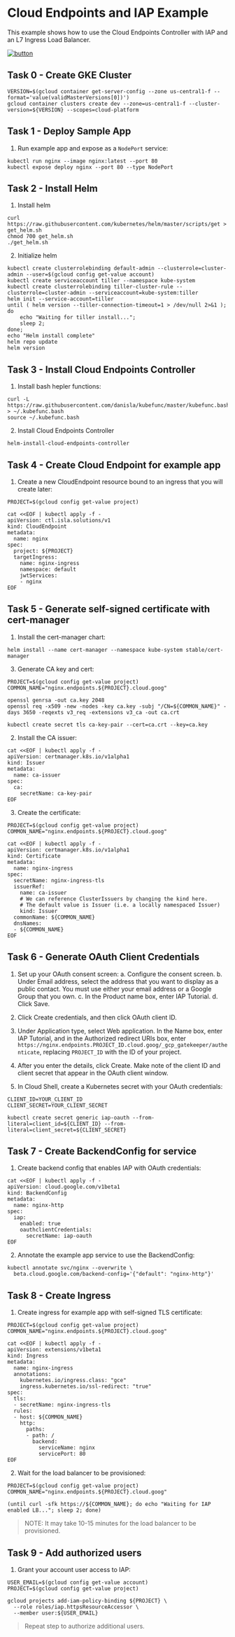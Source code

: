 # Cloud Endpoints and IAP Example

This example shows how to use the Cloud Endpoints Controller with IAP and an L7 Ingress Load Balancer.

[![button](http://gstatic.com/cloudssh/images/open-btn.png)](https://console.cloud.google.com/cloudshell/open?git_repo=https://github.com/danisla/cloud-endpoints-controller&page=editor&tutorial=examples/iap/README.md)

## Task 0 - Create GKE Cluster

```
VERSION=$(gcloud container get-server-config --zone us-central1-f --format='value(validMasterVersions[0])')
gcloud container clusters create dev --zone=us-central1-f --cluster-version=${VERSION} --scopes=cloud-platform
```

## Task 1 - Deploy Sample App

1. Run example app and expose as a `NodePort` service:

```
kubectl run nginx --image nginx:latest --port 80
kubectl expose deploy nginx --port 80 --type NodePort
```

## Task 2 - Install Helm

1. Install helm

```
curl https://raw.githubusercontent.com/kubernetes/helm/master/scripts/get > get_helm.sh
chmod 700 get_helm.sh
./get_helm.sh
```

2. Initialize helm

```
kubectl create clusterrolebinding default-admin --clusterrole=cluster-admin --user=$(gcloud config get-value account)
kubectl create serviceaccount tiller --namespace kube-system
kubectl create clusterrolebinding tiller-cluster-rule --clusterrole=cluster-admin --serviceaccount=kube-system:tiller
helm init --service-account=tiller
until ( helm version --tiller-connection-timeout=1 > /dev/null 2>&1 ); do
    echo "Waiting for tiller install...";
    sleep 2;
done;
echo "Helm install complete"
helm repo update
helm version
```

## Task 3 - Install Cloud Endpoints Controller

1. Install bash hepler functions:

```
curl -L https://raw.githubusercontent.com/danisla/kubefunc/master/kubefunc.bash > ~/.kubefunc.bash
source ~/.kubefunc.bash
```

2. Install Cloud Endpoints Controller

```
helm-install-cloud-endpoints-controller
```

## Task 4 - Create Cloud Endpoint for example app

1. Create a new CloudEndpoint resource bound to an ingress that you will create later:

```
PROJECT=$(gcloud config get-value project)

cat <<EOF | kubectl apply -f -
apiVersion: ctl.isla.solutions/v1
kind: CloudEndpoint
metadata:
  name: nginx
spec:
  project: ${PROJECT}
  targetIngress:
    name: nginx-ingress
    namespace: default
    jwtServices:
    - nginx
EOF
```

## Task 5 - Generate self-signed certificate with cert-manager

1. Install the cert-manager chart:

```
helm install --name cert-manager --namespace kube-system stable/cert-manager
```

3. Generate CA key and cert:

```
PROJECT=$(gcloud config get-value project)
COMMON_NAME="nginx.endpoints.${PROJECT}.cloud.goog"

openssl genrsa -out ca.key 2048
openssl req -x509 -new -nodes -key ca.key -subj "/CN=${COMMON_NAME}" -days 3650 -reqexts v3_req -extensions v3_ca -out ca.crt

kubectl create secret tls ca-key-pair --cert=ca.crt --key=ca.key
```

2. Install the CA issuer:

```
cat <<EOF | kubectl apply -f -
apiVersion: certmanager.k8s.io/v1alpha1
kind: Issuer
metadata:
  name: ca-issuer
spec:
  ca:
    secretName: ca-key-pair
EOF
```

3. Create the certificate:

```
PROJECT=$(gcloud config get-value project)
COMMON_NAME="nginx.endpoints.${PROJECT}.cloud.goog"

cat <<EOF | kubectl apply -f -
apiVersion: certmanager.k8s.io/v1alpha1
kind: Certificate
metadata:
  name: nginx-ingress
spec:
  secretName: nginx-ingress-tls
  issuerRef:
    name: ca-issuer
    # We can reference ClusterIssuers by changing the kind here.
    # The default value is Issuer (i.e. a locally namespaced Issuer)
    kind: Issuer
  commonName: ${COMMON_NAME}
  dnsNames:
  - ${COMMON_NAME}
EOF
```

## Task 6 - Generate OAuth Client Credentials

1. Set up your OAuth consent screen:
    a. Configure the consent screen.
    b. Under Email address, select the address that you want to display as a public contact. You must use either your email address or a Google Group that you own.
    c. In the Product name box, enter IAP Tutorial.
    d. Click Save.

2. Click Create credentials, and then click OAuth client ID.

3. Under Application type, select Web application. In the Name box, enter IAP Tutorial, and in the Authorized redirect URIs box, enter `https://nginx.endpoints.PROJECT_ID.cloud.goog/_gcp_gatekeeper/authenticate`, replacing `PROJECT_ID` with the ID of your project. 

4. After you enter the details, click Create. Make note of the client ID and client secret that appear in the OAuth client window.
5. In Cloud Shell, create a Kubernetes secret with your OAuth credentials:

```
CLIENT_ID=YOUR_CLIENT_ID
CLIENT_SECRET=YOUR_CLIENT_SECRET
```

```
kubectl create secret generic iap-oauth --from-literal=client_id=${CLIENT_ID} --from-literal=client_secret=${CLIENT_SECRET}
```

## Task 7 - Create BackendConfig for service

1. Create backend config that enables IAP with OAuth credentials:

```
cat <<EOF | kubectl apply -f -
apiVersion: cloud.google.com/v1beta1
kind: BackendConfig
metadata:
  name: nginx-http
spec:
  iap:
    enabled: true
    oauthclientCredentials:
      secretName: iap-oauth
EOF
```

2. Annotate the example app service to use the BackendConfig:

```
kubectl annotate svc/nginx --overwrite \
  beta.cloud.google.com/backend-config='{"default": "nginx-http"}'
```

## Task 8 - Create Ingress

1. Create ingress for example app with self-signed TLS certificate:

```
PROJECT=$(gcloud config get-value project)
COMMON_NAME="nginx.endpoints.${PROJECT}.cloud.goog"

cat <<EOF | kubectl apply -f -
apiVersion: extensions/v1beta1
kind: Ingress
metadata:
  name: nginx-ingress
  annotations:
    kubernetes.io/ingress.class: "gce"
    ingress.kubernetes.io/ssl-redirect: "true"
spec:
  tls:
  - secretName: nginx-ingress-tls
  rules:
  - host: ${COMMON_NAME}
    http:
      paths:
      - path: /
        backend:
          serviceName: nginx
          servicePort: 80
EOF
```

2. Wait for the load balancer to be provisioned:

```
PROJECT=$(gcloud config get-value project)
COMMON_NAME="nginx.endpoints.${PROJECT}.cloud.goog"

(until curl -sfk https://${COMMON_NAME}; do echo "Waiting for IAP enabled LB..."; sleep 2; done)
```

> NOTE: It may take 10-15 minutes for the load balancer to be provisioned.

## Task 9 - Add authorized users

1. Grant your account user access to IAP:

```
USER_EMAIL=$(gcloud config get-value account)
PROJECT=$(gcloud config get-value project)

gcloud projects add-iam-policy-binding ${PROJECT} \
  --role roles/iap.httpsResourceAccessor \
  --member user:${USER_EMAIL}
```

> Repeat step to authorize additional users.